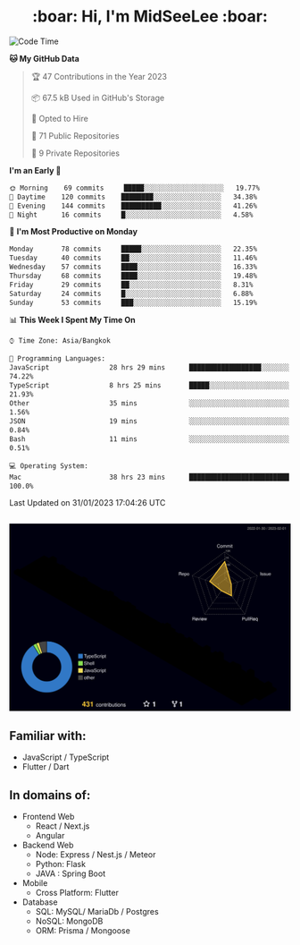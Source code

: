 <h1 align="center"> :boar: Hi, I'm MidSeeLee :boar:</h1>
 
<!--START_SECTION:waka-->
![Code Time](http://img.shields.io/badge/Code%20Time-203%20hrs%2052%20mins-blue)

**🐱 My GitHub Data** 

> 🏆 47 Contributions in the Year 2023
 > 
> 📦 67.5 kB Used in GitHub's Storage 
 > 
> 💼 Opted to Hire
 > 
> 📜 71 Public Repositories 
 > 
> 🔑 9 Private Repositories  
 > 
**I'm an Early 🐤** 

```text
🌞 Morning    69 commits     █████░░░░░░░░░░░░░░░░░░░░   19.77% 
🌆 Daytime    120 commits    ████████░░░░░░░░░░░░░░░░░   34.38% 
🌃 Evening    144 commits    ██████████░░░░░░░░░░░░░░░   41.26% 
🌙 Night      16 commits     █░░░░░░░░░░░░░░░░░░░░░░░░   4.58%

```
📅 **I'm Most Productive on Monday** 

```text
Monday       78 commits     █████░░░░░░░░░░░░░░░░░░░░   22.35% 
Tuesday      40 commits     ██░░░░░░░░░░░░░░░░░░░░░░░   11.46% 
Wednesday    57 commits     ████░░░░░░░░░░░░░░░░░░░░░   16.33% 
Thursday     68 commits     ████░░░░░░░░░░░░░░░░░░░░░   19.48% 
Friday       29 commits     ██░░░░░░░░░░░░░░░░░░░░░░░   8.31% 
Saturday     24 commits     █░░░░░░░░░░░░░░░░░░░░░░░░   6.88% 
Sunday       53 commits     ███░░░░░░░░░░░░░░░░░░░░░░   15.19%

```


📊 **This Week I Spent My Time On** 

```text
⌚︎ Time Zone: Asia/Bangkok

💬 Programming Languages: 
JavaScript               28 hrs 29 mins      ██████████████████░░░░░░░   74.22% 
TypeScript               8 hrs 25 mins       █████░░░░░░░░░░░░░░░░░░░░   21.93% 
Other                    35 mins             ░░░░░░░░░░░░░░░░░░░░░░░░░   1.56% 
JSON                     19 mins             ░░░░░░░░░░░░░░░░░░░░░░░░░   0.84% 
Bash                     11 mins             ░░░░░░░░░░░░░░░░░░░░░░░░░   0.51%

💻 Operating System: 
Mac                      38 hrs 23 mins      █████████████████████████   100.0%

```


 Last Updated on 31/01/2023 17:04:26 UTC
<!--END_SECTION:waka-->

##

![](./profile-3d-contrib/profile-night-rainbow.svg)

## Familiar with:
- JavaScript / TypeScript
- Flutter / Dart

## In domains of:
- Frontend Web
  - React / Next.js
  - Angular
- Backend Web
  - Node: Express / Nest.js / Meteor
  - Python: Flask
  - JAVA : Spring Boot
- Mobile
  - Cross Platform: Flutter
- Database
  - SQL: MySQL/ MariaDb / Postgres
  - NoSQL: MongoDB
  - ORM: Prisma / Mongoose
